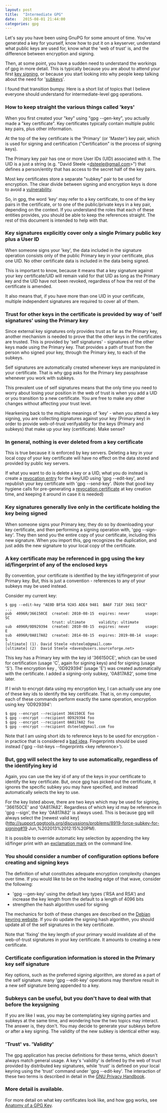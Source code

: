 ```yaml
---
layout: post
title:  "Intermediate GPG"
date:   2015-08-01 21:44:00
categories: gpg
---
```


Let's say you have been using  GnuPG for some amount of time. You've generated a key for yourself, know how to put it on a keyserver, understand what public keys are used for, know what the 'web of trust' is, and the difference between encryption and signing.

Then, at some point, you have a sudden need to understand the workings of gpg in more detail. This is typically because you are about to attend your first [key signing](https://en.wikipedia.org/wiki/Key_signing_party), or because you start looking into why people keep talking about the need for '[subkeys](https://wiki.debian.org/Subkeys)'.

I found that transition bumpy. Here is a short list of topics that I believe everyone should understand for intermediate-level gpg operations.

### How to keep straight the various things called 'keys'
 
When you first created your "key" using "gpg --gen-key", you actually made a "key certificate". Key certificates typically contain multiple public key pairs, plus other information.
 
At the top of the key certificate is the 'Primary' (or 'Master') key pair, which is used for signing and certification  ("Certification" is the process of signing keys).
 
The Primary key pair has one or more User IDs (UID) associated with it. The UID is a just a string (e.g. "David Steele &lt;dsteele@gmail.com&gt;") that defines a person/entity that has access to the secret half of the key pairs.
 
Most key certificates store a separate "subkey" pair to be used for encryption. The clear divide between signing and encryption keys is done to avoid a [vulnerability](http://serverfault.com/questions/397973/gpg-why-am-i-encrypting-with-subkey-instead-of-primary-key).

So, in gpg, the word 'key' may refer to a key certificate, to one of the key pairs in the certificate, or to one of the public/private keys in a key pair, depending on the context. If you understand the roles that each of these entities provides, you should be able to keep the references straight. The rest of this document is intended to help with that.

### Key signatures explicitly cover only a single Primary public key plus a User ID
 
When someone signs your 'key', the data included in the signature operation consists only of the public Primary key in your certificate, plus one UID. No other certificate data is included in the data being signed.

This is important to know, because it means that a key signature against your key certificate/UID will remain valid for that UID as long as the Primary key and the UID have not been revoked, regardless of how the rest of the certificate is amended.

It also means that, if you have more than one UID in your certificate, multiple independent signatures are required to cover all of them.

### Trust for other keys in the certificate is provided by way of 'self signatures' using the Primary key

Since external key signatures only provides trust as far as the Primary key, another mechanism is needed to prove that the other keys in the certificates are trusted. This is provided by 'self signatures' - signatures of the other keys made using the Primary key. That provides a path of trust from the person who signed your key, through the Primary key, to each of the subkeys.

Self signatures are automatically created whenever keys are manipulated in your certificate. That is why gpg asks for the Primary key passphrase whenever you work with subkeys.

This prevalent use of self signatures means that the only time you need to worry about losing your position in the web of trust is when you add a UID or you transition to a new certificate. You are free to make any other changes without affecting your trust level.

Hearkening back to the multiple meanings of 'key' - when you attend a key signing, you are collecting signatures against your key (Primary key) in order to provide web-of-trust verifyability for the keys (Primary and subkeys) that make up your key (certificate). Make sense?

### In general, nothing is ever deleted from a key certificate
 
This is true because it is enforced by key servers. Deleting a key in your local copy of your key certificate will have no effect on the data stored and provided by public key servers.

If what you want to do is delete a key or a UID, what you do instead is create a [revocation entry](https://www.debian-administration.org/article/450/Generating_a_revocation_certificate_with_gpg) for the key/UID using 'gpg --edit-key', and republish your key certificate with 'gpg --send-key'. (Note that good key hygiene calls for pre-generating a [revocation certificate](https://www.debian-administration.org/article/450/Generating_a_revocation_certificate_with_gpg) at key creation time, and keeping it around in case it is needed)

### Key signatures generally live only in the certificate holding the key being signed
 
When someone signs your Primary key, they do so by downloading your key certificate, and then performing a signing operation with, 'gpg --sign-key'. They then send you the entire copy of your certificate, including this new signature. When you import this, gpg recognizes the duplication, and just adds the new signature to your local copy of the certificate.

### A key certificate may be referenced in gpg using the key id/fingerprint of any of the enclosed keys

By convention, your certificate is identified by the key id/fingerprint of your Primary key. But, this is just a convention - references to any of your subkeys may be used instead.

Consider my current key:


    $ gpg --edit-key "AE0D BF5A 92A5 ADE4 9481  BA6F 71EF 3661 50CE"
    ...
    pub  4096R/366150CE  created: 2010-08-15  expires: never       usage: SC  
                         trust: ultimate      validity: ultimate
    sub  4096R/0D929394  created: 2010-08-15  expires: never       usage: E   
    sub  4096R/0A817A82  created: 2014-08-15  expires: 2019-08-14  usage: S   
    [ultimate] (1). David Steele <dsteele@gmail.com>
    [ultimate] (2)  David Steele <daves@users.sourceforge.net>


This key has a Primary key with the key id '366150CE', which can be used for certification (usage 'C', again for signing keys) and for signing (usage 'S'). The encryption key , '0D929394' (usage 'E') was created automatically with the certificate. I added a signing-only subkey, '0A817A82', some time later.

If I wish to encrypt data using my encryption key, I can actually use any one of these key ids to identify the key certificate. That is, on my computer, each of these commands perform exactly the same operation, encryption using key '0D929394':


    $ gpg --encrypt --recipient 366150CE foo
    $ gpg --encrypt --recipient 0D929394 foo
    $ gpg --encrypt --recipient 0A817A82 foo
    $ gpg --encrypt --recipient dsteele@gmail.com foo


Note that I am using short ids to reference keys to be used for encryption - in practice that is considered a [bad idea](https://www.debian-administration.org/users/dkg/weblog/105). Fingerprints should be used instead ('gpg --list-keys --fingerprints &lt;key reference&gt;').

### But, gpg will select the key to use automatically, regardless of the identifying key id

Again, you can use the key id of any of the keys in your certificate to identify the key certificate. But, once gpg has picked out the certificate, it ignores the specific subkey you may have specified, and instead automatically selects the key to use.

For the key listed above, there are two keys which may be used for signing, '366150CE' and '0A817A82'. Regardless of which key id may be reference in 'gpg --sign', the key '0A817A82' is always used. This is because gpg will always select the [newest valid key](http://support.gpgtools.org/discussions/problems/8919-force-subkey-for-signing#19 Jun,%202013%2012:15%20PM).

It is possible to override automatic key selection by appending the key id/finger print with an [exclamation mark](https://www.gnupg.org/documentation/manuals/gnupg/Specify-a-User-ID.html) on the command line.
 
### You should consider a number of configuration options before creating and signing keys
 
The definition of what constitutes adequate encryption complexity changes over time. If you would like to be on the leading edge of that wave, consider the following:

* 'gpg --gen-key' using the default key types ('RSA and RSA') and increase the key length from the default to a length of 4096 bits
* strengthen the hash algorithm used for signing

The mechanics for both of these changes are described on the [Debian keyring website](http://keyring.debian.org/creating-key.html). If you do update the signing hash algorithm, you should update all of the self signatures in the key certificate.

Note that 'fixing' the key length of your primary would invalidate all of the web-of-trust signatures in your key certificate. It amounts to creating a new certificate.

### Certificate configuration information is stored in the Primary key self signature

Key options, such as the preferred signing algorithm, are stored as a part of the self signature. many 'gpg --edit-key' operations may therefore result in a new self signature being appended to a key.

### Subkeys can be useful, but you don't have to deal with that before the keysigning

If you are like I was, you may be contemplating key signing parties and subkeys at the same time, and wondering how the two topics may interact. The answer is, they don't. You may decide to generate your subkeys before or after a key signing. The validity of the new subkey is identical either way.  

### 'Trust' vs. 'Validity'

The gpg application has precise definitions for these terms, which doesn't always match general usage. A key's 'validity' is defined by the web of trust provided by distributed key signatures, while 'trust' is defined on your local keyring using the 'trust' command under 'gpg --edit-key'. The interaction of these two terms is described in detail in the [GNU Privacy Handbook](https://www.gnupg.org/gph/en/manual/x334.html#AEN384).

### More detail is available.

For more detail on what key certificates look like, and how gpg works, see [Anatomy of a GPG Key](https://davesteele.github.io/gpg/2014/09/20/anatomy-of-a-gpg-key/).

